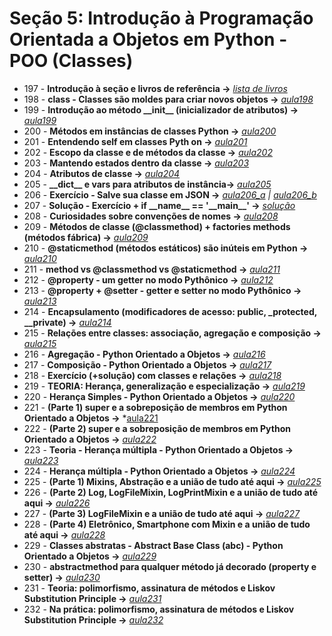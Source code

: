 # Seção 5: Introdução à Programação Orientada a Objetos em Python - POO (Classes)

- 197 - **Introdução à seção e livros de referência ->** *[lista de livros](https://pastelink.net/livrosreferencias)*
- 198 - **class - Classes são moldes para criar novos objetos ->** *[aula198](aula198.py)*
- 199 - **Introdução ao método \_\_init\_\_ (inicializador de atributos) ->** *[aula199](aula199.py)*
- 200 - **Métodos em instâncias de classes Python ->** *[aula200](aula200.py)*
- 201 - **Entendendo self em classes Pyth on ->** *[aula201](aula201.py)*
- 202 - **Escopo da classe e de métodos da classe ->** *[aula202](aula202.py)*
- 203 - **Mantendo estados dentro da classe ->** *[aula203](aula203.py)*
- 204 - **Atributos de classe ->** *[aula204](aula204.py)*
- 205 - **\_\_dict\_\_ e vars para atributos de instância->** *[aula205](aula205.py)*
- 206 - **Exercício - Salve sua classe em JSON ->** *[aula206_a](aula206_a.py) | [aula206_b](aula206_b.py)*
- 207 - **Solução - Exercício + if \_\_name\_\_ == '\_\_main\_\_' ->** *[solução](https://github.com/luizomf/cursopython2023/commit/b6bb18596906ca25bfc460f672082a4e744909d2)*
- 208 - **Curiosidades sobre convenções de nomes ->** *[aula208](aula208.md)*
- 209 - **Métodos de classe (@classmethod) + factories methods (métodos fábrica) ->** *[aula209](aula209.py)*
- 210 - **@staticmethod (métodos estáticos) são inúteis em Python ->** *[aula210](aula210.py)*
- 211 - **method vs @classmethod vs @staticmethod ->** *[aula211](aula211.py)*
- 212 - **@property - um getter no modo Pythônico ->** *[aula212](aula212.py)*
- 213 - **@property + @setter - getter e setter no modo Pythônico ->** *[aula213](aula213.py)*
- 214 - **Encapsulamento (modificadores de acesso: public, _protected, __private) ->** *[aula214](aula214.py)*
- 215 - **Relações entre classes: associação, agregação e composição ->** *[aula215](aula215.py)*
- 216 - **Agregação - Python Orientado a Objetos ->** *[aula216](aula216.py)*
- 217 - **Composição - Python Orientado a Objetos ->** *[aula217](aula217.py)*
- 218 - **Exercício (+solução) com classes e relações ->** *[aula218](aula218.py)*
- 219 - **TEORIA: Herança, generalização e especialização ->** *[aula219](aula219.py)*
- 220 - **Herança Simples - Python Orientado a Objetos ->** *[aula220](aula219.py)*
- 221 - **(Parte 1) super e a sobreposição de membros em Python Orientado a Objetos ->** *[aula221](aula221.py)
- 222 - **(Parte 2) super e a sobreposição de membros em Python Orientado a Objetos ->** *[aula222](aula221.py)*
- 223 - **Teoria - Herança múltipla - Python Orientado a Objetos ->** *[aula223](aula223.py)*
- 224 - **Herança múltipla - Python Orientado a Objetos ->** *[aula224](aula223.py)*
- 225 - **(Parte 1) Mixins, Abstração e a união de tudo até aqui ->** *[aula225](./aula225_228/)*
- 226 - **(Parte 2) Log, LogFileMixin, LogPrintMixin e a união de tudo até aqui ->** *[aula226](./aula225_228/)*
- 227 - **(Parte 3) LogFileMixin e a união de tudo até aqui ->** *[aula227](./aula225_228/)*
- 228 - **(Parte 4) Eletrônico, Smartphone com Mixin e a união de tudo até aqui ->** *[aula228](./aula225_228/)*
- 229 - **Classes abstratas - Abstract Base Class (abc) - Python Orientado a Objetos ->** *[aula229](aula229.py)*
- 230 - **abstractmethod para qualquer método já decorado (property e setter) ->** *[aula230](aula230.py)*
- 231 - **Teoria: polimorfismo, assinatura de métodos e Liskov Substitution Principle ->** *[aula231](aula231.py)*
- 232 - **Na prática: polimorfismo, assinatura de métodos e Liskov Substitution Principle ->** *[aula232](aula231.py)*